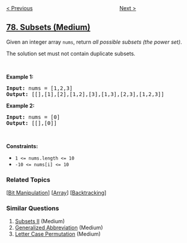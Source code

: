 <!--|This file generated by command(leetcode description); DO NOT EDIT.    |-->
<!--+----------------------------------------------------------------------+-->
<!--|@author    openset <openset.wang@gmail.com>                           |-->
<!--|@link      https://github.com/openset                                 |-->
<!--|@home      https://github.com/openset/leetcode                        |-->
<!--+----------------------------------------------------------------------+-->

[< Previous](../combinations "Combinations")
　　　　　　　　　　　　　　　　
[Next >](../word-search "Word Search")

## [78. Subsets (Medium)](https://leetcode.com/problems/subsets "子集")

<p>Given an&nbsp;integer array&nbsp;<code>nums</code>, return <em>all possible subsets (the power set)</em>.</p>

<p>The solution set must not contain duplicate subsets.</p>

<p>&nbsp;</p>
<p><strong>Example 1:</strong></p>

<pre>
<strong>Input:</strong> nums = [1,2,3]
<strong>Output:</strong> [[],[1],[2],[1,2],[3],[1,3],[2,3],[1,2,3]]
</pre>

<p><strong>Example 2:</strong></p>

<pre>
<strong>Input:</strong> nums = [0]
<strong>Output:</strong> [[],[0]]
</pre>

<p>&nbsp;</p>
<p><strong>Constraints:</strong></p>

<ul>
	<li><code>1 &lt;= nums.length &lt;= 10</code></li>
	<li><code>-10 &lt;= nums[i] &lt;= 10</code></li>
</ul>

### Related Topics
  [[Bit Manipulation](../../tag/bit-manipulation/README.md)]
  [[Array](../../tag/array/README.md)]
  [[Backtracking](../../tag/backtracking/README.md)]

### Similar Questions
  1. [Subsets II](../subsets-ii) (Medium)
  1. [Generalized Abbreviation](../generalized-abbreviation) (Medium)
  1. [Letter Case Permutation](../letter-case-permutation) (Medium)
